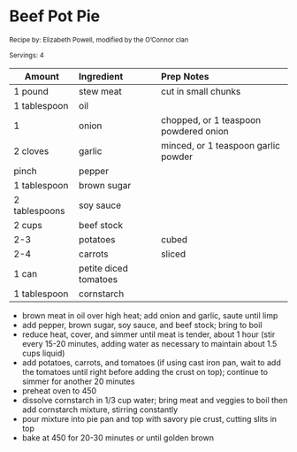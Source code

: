 # Beef Pot Pie

<small>Recipe by: Elizabeth Powell, modified by the O’Connor clan</small>

<small>Servings: 4</small>

| Amount        | Ingredient            | Prep Notes                            |
| ------------- | :-------------------- | :------------------------------------ |
| 1 pound       | stew meat             | cut in small chunks                   |
| 1 tablespoon  | oil                   |                                       |
| 1             | onion                 | chopped, or 1 teaspoon powdered onion |
| 2 cloves      | garlic                | minced, or 1 teaspoon garlic powder   |
| pinch         | pepper                |                                       |
| 1 tablespoon  | brown sugar           |                                       |
| 2 tablespoons | soy sauce             |                                       |
| 2 cups        | beef stock            |                                       |
| 2-3           | potatoes              | cubed                                 |
| 2-4           | carrots               | sliced                                |
| 1 can         | petite diced tomatoes |                                       |
| 1 tablespoon  | cornstarch            |                                       |

- brown meat in oil over high heat; add onion and garlic, saute until limp
- add pepper, brown sugar, soy sauce, and beef stock; bring to boil
- reduce heat, cover, and simmer until meat is tender, about 1 hour (stir every 15-20 minutes, adding water as necessary to maintain about 1.5 cups liquid)
- add potatoes, carrots, and tomatoes (if using cast iron pan, wait to add the tomatoes until right before adding the crust on top); continue to simmer for another 20 minutes
- preheat oven to 450
- dissolve cornstarch in 1/3 cup water; bring meat and veggies to boil then add cornstarch mixture, stirring constantly
- pour mixture into pie pan and top with savory pie crust, cutting slits in top
- bake at 450 for 20-30 minutes or until golden brown
